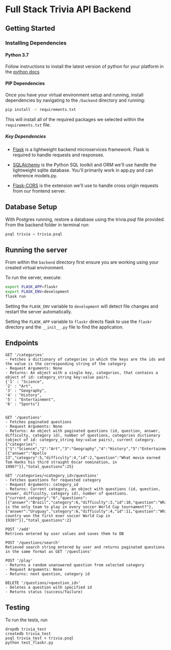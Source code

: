 # Full Stack Trivia API Backend

## Getting Started

### Installing Dependencies

#### Python 3.7

Follow instructions to install the latest version of python for your platform in the [python docs](https://docs.python.org/3/using/unix.html#getting-and-installing-the-latest-version-of-python)

#### PIP Dependencies

Once you have your virtual environment setup and running, install dependencies by navigating to the `/backend` directory and running:

```bash
pip install -r requirements.txt
```

This will install all of the required packages we selected within the `requirements.txt` file.

##### Key Dependencies

- [Flask](http://flask.pocoo.org/)  is a lightweight backend microservices framework. Flask is required to handle requests and responses.

- [SQLAlchemy](https://www.sqlalchemy.org/) is the Python SQL toolkit and ORM we'll use handle the lightweight sqlite database. You'll primarily work in app.py and can reference models.py. 

- [Flask-CORS](https://flask-cors.readthedocs.io/en/latest/#) is the extension we'll use to handle cross origin requests from our frontend server. 

## Database Setup
With Postgres running, restore a database using the trivia.psql file provided. From the backend folder in terminal run:
```bash
psql trivia < trivia.psql
```

## Running the server

From within the `backend` directory first ensure you are working using your created virtual environment.

To run the server, execute:

```bash
export FLASK_APP=flaskr
export FLASK_ENV=development
flask run
```

Setting the `FLASK_ENV` variable to `development` will detect file changes and restart the server automatically.

Setting the `FLASK_APP` variable to `flaskr` directs flask to use the `flaskr` directory and the `__init__.py` file to find the application. 


## Endpoints
```
GET '/categories'
- Fetches a dictionary of categories in which the keys are the ids and the value is the corresponding string of the category
- Request Arguments: None
- Returns: An object with a single key, categories, that contains a object of id: category_string key:value pairs. 
{'1' : "Science",
'2' : "Art",
'3' : "Geography",
'4' : "History",
'5' : "Entertainment",
'6' : "Sports"}


GET '/questions'
- Fetches paginated questions
- Request Arguments: None
- Returns: An object with paginated questions (id, question, answer, difficulty, category id), number of questions, categories dictionary (object of id: category_string key:value pairs), current category. 
{"categories":{"1":"Science","2":"Art","3":"Geography","4":"History","5":"Entertainment","6":"Sports"},"current_categories":null,"questions":[{"answer":"Apollo 13","category":5,"difficulty":4,"id":2,"question":"What movie earned Tom Hanks his third straight Oscar nomination, in 1996?"}],"total_questions":25}

GET '/categories/<category_id>/questions'
- Fetches questions for requested category
- Request Arguments: category_id
- Returns: Current category, an object with questions (id, question, answer, difficulty, category id), number of questions.
{"current_category":"6","questions":[{"answer":"Brazil","category":6,"difficulty":3,"id":10,"question":"Which is the only team to play in every soccer World Cup tournament?"},{"answer":"Uruguay","category":6,"difficulty":4,"id":11,"question":"Which country won the first ever soccer World Cup in 1930?"}],"total_questions":2}

POST '/add'
Retrives entered by user values and saves them to DB

POST '/questions/search'
Retieved search string entered by user and returns paginated questions in the same format as GET '/questions'

POST '/play'
- Returns a random unanswered question from selected category
- Request Arguments: None
- Returns: next question, category id

DELETE '/questions/<question_id>'
- Deletes a question with specified id
- Returns status (success/failure)

```

## Testing
To run the tests, run
```
dropdb trivia_test
createdb trivia_test
psql trivia_test < trivia.psql
python test_flaskr.py
```